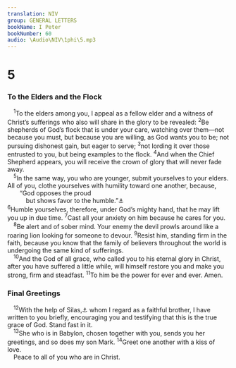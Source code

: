 ```yaml
---
translation: NIV
group: GENERAL LETTERS
bookName: I Peter 
bookNumber: 60
audio: \Audio\NIV\1phi\5.mp3
---
```


<div class="title"><h1>5</h1><h3>To the Elders and the Flock </h3></div>
<span class="verse 1phi_5_1"> <sup>1</sup>To the elders among you, I appeal as a fellow elder and a witness of Christ’s sufferings who also will share in the glory to be revealed: </span>
<span class="verse 1phi_5_2"><sup>2</sup>Be shepherds of God’s flock that is under your care, watching over them—not because you must, but because you are willing, as God wants you to be; not pursuing dishonest gain, but eager to serve; </span>
<span class="verse 1phi_5_3"><sup>3</sup>not lording it over those entrusted to you, but being examples to the flock. </span>
<span class="verse 1phi_5_4"><sup>4</sup>And when the Chief Shepherd appears, you will receive the crown of glory that will never fade away. <br/></span>
<span class="verse 1phi_5_5"> <sup>5</sup>In the same way, you who are younger, submit yourselves to your elders. All of you, clothe yourselves with humility toward one another, because, <br/>  “God opposes the proud <br/>   but shows favor to the humble.”<a data-toggle="tooltip" data-placement="bottom" title="Prov. 3:34">⚓</a><br/></span>
<span class="verse 1phi_5_6"><sup>6</sup>Humble yourselves, therefore, under God’s mighty hand, that he may lift you up in due time. </span>
<span class="verse 1phi_5_7"><sup>7</sup>Cast all your anxiety on him because he cares for you. <br/></span>
<span class="verse 1phi_5_8"> <sup>8</sup>Be alert and of sober mind. Your enemy the devil prowls around like a roaring lion looking for someone to devour. </span>
<span class="verse 1phi_5_9"><sup>9</sup>Resist him, standing firm in the faith, because you know that the family of believers throughout the world is undergoing the same kind of sufferings. <br/></span>
<span class="verse 1phi_5_10"> <sup>10</sup>And the God of all grace, who called you to his eternal glory in Christ, after you have suffered a little while, will himself restore you and make you strong, firm and steadfast. </span>
<span class="verse 1phi_5_11"><sup>11</sup>To him be the power for ever and ever. Amen. <br/></span>
<div class="title"><h3>Final Greetings </h3></div>
<span class="verse 1phi_5_12"> <sup>12</sup>With the help of Silas,<a data-toggle="tooltip" data-placement="bottom" title="Greek Silvanus , a variant of Silas">⚓</a> whom I regard as a faithful brother, I have written to you briefly, encouraging you and testifying that this is the true grace of God. Stand fast in it. <br/></span>
<span class="verse 1phi_5_13"> <sup>13</sup>She who is in Babylon, chosen together with you, sends you her greetings, and so does my son Mark. </span>
<span class="verse 1phi_5_14"><sup>14</sup>Greet one another with a kiss of love. <br/> Peace to all of you who are in Christ. <br/></span>
